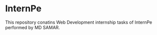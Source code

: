 # InternPe
This repository conatins Web Development internship tasks of InternPe performed by MD SAMAR.
